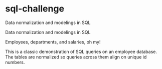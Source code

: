 # sql-challenge
Data normalization and modelings in SQL



Data normalization and modelings in SQL

Employees, departments, and salaries, oh my!

This is a classic demonstration of SQL queries on an employee database. The tables are normalized so queries across them align on unique id numbers.
